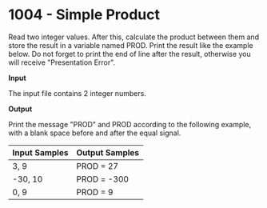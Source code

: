 # 1004 - Simple Product

Read two integer values. After this, calculate the product between them and store the
result in a variable named PROD. Print the result like the example below. Do not forget to
print the end of line after the result, otherwise you will receive "Presentation Error".

**Input**

The input file contains 2 integer numbers.

**Output**

Print the message "PROD" and PROD according to the following example, with a
blank space before and after the equal signal.

|Input Samples|Output Samples|
|-------------|--------------|
|     3, 9    |  PROD = 27   |
|   -30, 10   |  PROD = -300 |
|     0, 9    |  PROD = 9    |